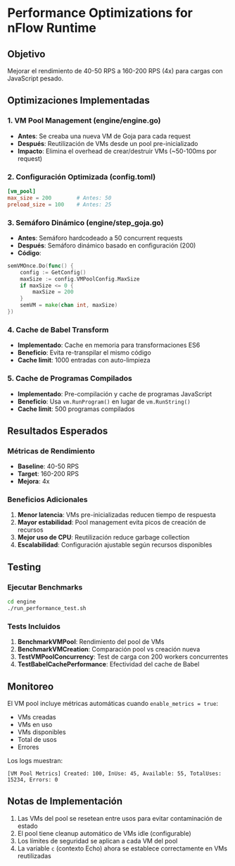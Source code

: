 # Performance Optimizations for nFlow Runtime

## Objetivo
Mejorar el rendimiento de 40-50 RPS a 160-200 RPS (4x) para cargas con JavaScript pesado.

## Optimizaciones Implementadas

### 1. VM Pool Management (engine/engine.go)
- **Antes**: Se creaba una nueva VM de Goja para cada request
- **Después**: Reutilización de VMs desde un pool pre-inicializado
- **Impacto**: Elimina el overhead de crear/destruir VMs (~50-100ms por request)

### 2. Configuración Optimizada (config.toml)
```toml
[vm_pool]
max_size = 200        # Antes: 50
preload_size = 100    # Antes: 25
```

### 3. Semáforo Dinámico (engine/step_goja.go)
- **Antes**: Semáforo hardcodeado a 50 concurrent requests
- **Después**: Semáforo dinámico basado en configuración (200)
- **Código**:
```go
semVMOnce.Do(func() {
    config := GetConfig()
    maxSize := config.VMPoolConfig.MaxSize
    if maxSize <= 0 {
        maxSize = 200
    }
    semVM = make(chan int, maxSize)
})
```

### 4. Cache de Babel Transform
- **Implementado**: Cache en memoria para transformaciones ES6
- **Beneficio**: Evita re-transpilar el mismo código
- **Cache limit**: 1000 entradas con auto-limpieza

### 5. Cache de Programas Compilados
- **Implementado**: Pre-compilación y cache de programas JavaScript
- **Beneficio**: Usa `vm.RunProgram()` en lugar de `vm.RunString()`
- **Cache limit**: 500 programas compilados

## Resultados Esperados

### Métricas de Rendimiento
- **Baseline**: 40-50 RPS
- **Target**: 160-200 RPS
- **Mejora**: 4x

### Beneficios Adicionales
1. **Menor latencia**: VMs pre-inicializadas reducen tiempo de respuesta
2. **Mayor estabilidad**: Pool management evita picos de creación de recursos
3. **Mejor uso de CPU**: Reutilización reduce garbage collection
4. **Escalabilidad**: Configuración ajustable según recursos disponibles

## Testing

### Ejecutar Benchmarks
```bash
cd engine
./run_performance_test.sh
```

### Tests Incluidos
1. **BenchmarkVMPool**: Rendimiento del pool de VMs
2. **BenchmarkVMCreation**: Comparación pool vs creación nueva
3. **TestVMPoolConcurrency**: Test de carga con 200 workers concurrentes
4. **TestBabelCachePerformance**: Efectividad del cache de Babel

## Monitoreo

El VM pool incluye métricas automáticas cuando `enable_metrics = true`:
- VMs creadas
- VMs en uso
- VMs disponibles
- Total de usos
- Errores

Los logs muestran:
```
[VM Pool Metrics] Created: 100, InUse: 45, Available: 55, TotalUses: 15234, Errors: 0
```

## Notas de Implementación

1. Las VMs del pool se resetean entre usos para evitar contaminación de estado
2. El pool tiene cleanup automático de VMs idle (configurable)
3. Los límites de seguridad se aplican a cada VM del pool
4. La variable `c` (contexto Echo) ahora se establece correctamente en VMs reutilizadas